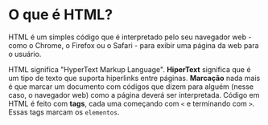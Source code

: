 # O que é HTML?

HTML é um simples código que é interpretado pelo seu navegador web - como o Chrome, o Firefox ou o Safari - para exibir uma página da web para o usuário.

HTML significa "HyperText Markup Language". **HiperText** significa que é um tipo de texto que suporta hiperlinks entre páginas. **Marcação** nada mais é que marcar um documento com códigos que dizem para alguém (nesse caso, o navegador web) como a página deverá ser interpretada. Código em HTML é feito com **tags**, cada uma começando com `<` e terminando com `>`. Essas tags marcam os `elementos`.